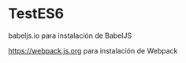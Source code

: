 # TestES6
babeljs.io para instalación de BabelJS

https://webpack.js.org para instalación de Webpack

